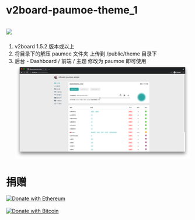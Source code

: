 # v2board-paumoe-theme_1

## [![](https://img.shields.io/badge/-Telegram-%231DA1F2?style=flat-square&logo=Telegram&logoColor=ffffff)](https://t.me/PauMoe_News)

1. v2board 1.5.2 版本或以上
2. 将目录下的解压 paumoe 文件夹 上传到 /public/theme 目录下
3. 后台 - Dashboard / 前端 / 主题 修改为 paumoe 即可使用
   <img src='./paumoe.png' alt='img'>

# 捐赠

[![Donate with Ethereum](https://en.cryptobadges.io/badge/big/0x4e11FaeDB49cBF8de1E22d6675Bb6358dA17DdB7?showBalance=true)](https://en.cryptobadges.io/donate/0x4e11FaeDB49cBF8de1E22d6675Bb6358dA17DdB7)
<br><br>
[![Donate with Bitcoin](https://en.cryptobadges.io/badge/big/35uEGZzT5crjy8kguHa5htbY5R5ueQBLDb?showBalance=true)](https://en.cryptobadges.io/donate/35uEGZzT5crjy8kguHa5htbY5R5ueQBLDb)

